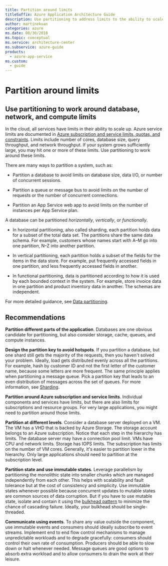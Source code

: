 ```yaml
---
title: Partition around limits
titleSuffix: Azure Application Architecture Guide
description: Use partitioning to address limits to the ability to scale up. Limits include number of cores, database size, query throughput, and network throughput.
author: martinekuan
categories: azure
ms.date: 08/30/2018
ms.topic: conceptual
ms.service: architecture-center
ms.subservice: azure-guide
products:
  - azure-app-service
ms.custom:
  - guide
---
```


# Partition around limits

## Use partitioning to work around database, network, and compute limits

In the cloud, all services have limits in their ability to scale up. Azure service limits are documented in [Azure subscription and service limits, quotas, and constraints][azure-limits]. Limits include number of cores, database size, query throughput, and network throughput. If your system grows sufficiently large, you may hit one or more of these limits. Use partitioning to work around these limits.

There are many ways to partition a system, such as:

- Partition a database to avoid limits on database size, data I/O, or number of concurrent sessions.

- Partition a queue or message bus to avoid limits on the number of requests or the number of concurrent connections.

- Partition an App Service web app to avoid limits on the number of instances per App Service plan.

A database can be partitioned *horizontally*, *vertically*, or *functionally*.

- In horizontal partitioning, also called sharding, each partition holds data for a subset of the total data set. The partitions share the same data schema. For example, customers whose names start with A&ndash;M go into one partition, N&ndash;Z into another partition.

- In vertical partitioning, each partition holds a subset of the fields for the items in the data store. For example, put frequently accessed fields in one partition, and less frequently accessed fields in another.

- In functional partitioning, data is partitioned according to how it is used by each bounded context in the system. For example, store invoice data in one partition and product inventory data in another. The schemas are independent.

For more detailed guidance, see [Data partitioning][data-partitioning-guidance].

## Recommendations

**Partition different parts of the application**. Databases are one obvious candidate for partitioning, but also consider storage, cache, queues, and compute instances.

**Design the partition key to avoid hotspots**. If you partition a database, but one shard still gets the majority of the requests, then you haven't solved your problem. Ideally, load gets distributed evenly across all the partitions. For example, hash by customer ID and not the first letter of the customer name, because some letters are more frequent. The same principle applies when partitioning a message queue. Pick a partition key that leads to an even distribution of messages across the set of queues. For more information, see [Sharding][sharding].

**Partition around Azure subscription and service limits**. Individual components and services have limits, but there are also limits for subscriptions and resource groups. For very large applications, you might need to partition around those limits.

**Partition at different levels**. Consider a database server deployed on a VM. The VM has a VHD that is backed by Azure Storage. The storage account belongs to an Azure subscription. Notice that each step in the hierarchy has limits. The database server may have a connection pool limit. VMs have CPU and network limits. Storage has IOPS limits. The subscription has limits on the number of VM cores. Generally, it's easier to partition lower in the hierarchy. Only large applications should need to partition at the subscription level.

**Partition state and use immutable states**. Leverage parallelism by partitioning the monolithic state into smaller chunks which are managed independently from each other. This helps with scalability and fault tolerance but at the cost of consistency and simplicity. Use immutable states whenever possible because concurrent updates to mutable states are common sources of data corruption. But if you have to use mutable state, isolate and contain it using the [bulkhead pattern](../../patterns/bulkhead.yml) to minimize the chance of cascading failure. Ideally, your bulkhead should be single-threaded.

**Communicate using events**. To share any value outside the component, use immutable events and consumers should ideally subscribe to event streams.  Implement end to end flow control mechanisms to manage unpredictable workloads and to degrade gracefully: consumers should control their own rate of consumption. Producers should be able to slow down or halt whenever needed. Message queues are good options to absorb extra workload and to allow consumers to drain the work at their leisure. 


<!-- links -->

[azure-limits]: /azure/azure-subscription-service-limits
[data-partitioning-guidance]: ../../best-practices/data-partitioning.yml
[sharding]: ../../patterns/sharding.yml
